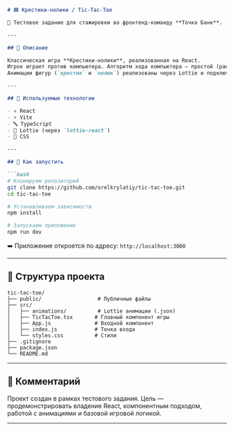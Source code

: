 
````markdown
# 🟦 Крестики-нолики / Tic-Tac-Toe

🎯 Тестовое задание для стажировки во фронтенд-команду **Точка Банк**.

---

## 📌 Описание

Классическая игра **Крестики-нолики**, реализованная на React.  
Игрок играет против компьютера. Алгоритм хода компьютера — простой (рандом), чтобы пользователь иногда мог выигрывать.  
Анимации фигур (`крестик` и `нолик`) реализованы через Lottie и подключены из `.json` файлов.

---

## 🧰 Используемые технологии

- ⚛️ React
- ⚡ Vite
- 🔤 TypeScript
- 🧩 Lottie (через `lottie-react`)
- 🎨 CSS

---

## 🚀 Как запустить

```bash
# Клонируем репозиторий
git clone https://github.com/orelkrylatiy/tic-tac-toe.git
cd tic-tac-toe

# Устанавливаем зависимости
npm install

# Запускаем приложение
npm run dev
````

➡️ Приложение откроется по адресу: `http://localhost:3000`

---

## 📁 Структура проекта

```
tic-tac-toe/
├── public/                  # Публичные файлы
├── src/
│   ├── animations/          # Lottie анимации (.json)
│   ├── TicTacToe.tsx       # Главный компонент игры
│   ├── App.js              # Входной компонент
│   ├── index.js            # Точка входа
│   └── styles.css          # Стили
├── .gitignore
├── package.json
└── README.md
```

---

## 📝 Комментарий

Проект создан в рамках тестового задания.
Цель — продемонстрировать владение React, компонентным подходом, работой с анимациями и базовой игровой логикой.

---

```

